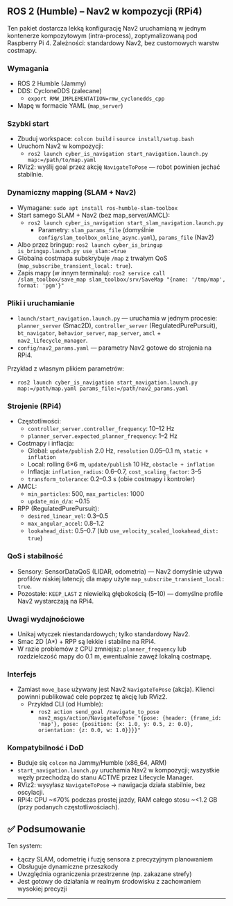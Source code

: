 ## ROS 2 (Humble) – Nav2 w kompozycji (RPi4)

Ten pakiet dostarcza lekką konfigurację Nav2 uruchamianą w jednym kontenerze kompozytowym (intra-process), zoptymalizowaną pod Raspberry Pi 4. Zależności: standardowy Nav2, bez customowych warstw costmapy.

### Wymagania
- ROS 2 Humble (Jammy)
- DDS: CycloneDDS (zalecane)
  - `export RMW_IMPLEMENTATION=rmw_cyclonedds_cpp`
- Mapę w formacie YAML (`map_server`)

### Szybki start
- Zbuduj workspace: `colcon build` i `source install/setup.bash`
- Uruchom Nav2 w kompozycji:
  - `ros2 launch cyber_is_navigation start_navigation.launch.py map:=/path/to/map.yaml`
- RViz2: wyślij goal przez akcję `NavigateToPose` — robot powinien jechać stabilnie.

### Dynamiczny mapping (SLAM + Nav2)
- Wymagane: `sudo apt install ros-humble-slam-toolbox`
- Start samego SLAM + Nav2 (bez map_server/AMCL):
  - `ros2 launch cyber_is_navigation start_slam_navigation.launch.py`
    - Parametry: `slam_params_file` (domyślnie `config/slam_toolbox_online_async.yaml`), `params_file` (Nav2)
- Albo przez bringup: `ros2 launch cyber_is_bringup is_bringup.launch.py use_slam:=true`
- Globalna costmapa subskrybuje `/map` z trwałym QoS (`map_subscribe_transient_local: true`).
- Zapis mapy (w innym terminalu): `ros2 service call /slam_toolbox/save_map slam_toolbox/srv/SaveMap "{name: '/tmp/map', format: 'pgm'}"`

### Pliki i uruchamianie
- `launch/start_navigation.launch.py` — uruchamia w jednym procesie: `planner_server` (Smac2D), `controller_server` (RegulatedPurePursuit), `bt_navigator`, `behavior_server`, `map_server`, `amcl` + `nav2_lifecycle_manager`.
- `config/nav2_params.yaml` — parametry Nav2 gotowe do strojenia na RPi4.

Przykład z własnym plikiem parametrów:
- `ros2 launch cyber_is_navigation start_navigation.launch.py map:=/path/map.yaml params_file:=/path/nav2_params.yaml`

### Strojenie (RPi4)
- Częstotliwości:
  - `controller_server.controller_frequency`: 10–12 Hz
  - `planner_server.expected_planner_frequency`: 1–2 Hz
- Costmapy i inflacja:
  - Global: `update/publish` 2.0 Hz, `resolution` 0.05–0.1 m, `static + inflation`
  - Local: rolling 6×6 m, `update/publish` 10 Hz, `obstacle + inflation`
  - Inflacja: `inflation_radius`: 0.6–0.7, `cost_scaling_factor`: 3–5
  - `transform_tolerance`: 0.2–0.3 s (obie costmapy i kontroler)
- AMCL:
  - `min_particles`: 500, `max_particles`: 1000
  - `update_min_d/a`: ~0.15
- RPP (RegulatedPurePursuit):
  - `desired_linear_vel`: 0.3–0.5
  - `max_angular_accel`: 0.8–1.2
  - `lookahead_dist`: 0.5–0.7 (lub `use_velocity_scaled_lookahead_dist: true`)

### QoS i stabilność
- Sensory: SensorDataQoS (LIDAR, odometria) — Nav2 domyślnie używa profilów niskiej latencji; dla mapy użyte `map_subscribe_transient_local: true`.
- Pozostałe: `KEEP_LAST` z niewielką głębokością (5–10) — domyślne profile Nav2 wystarczają na RPi4.

### Uwagi wydajnościowe
- Unikaj wtyczek niestandardowych; tylko standardowy Nav2.
- Smac 2D (A*) + RPP są lekkie i stabilne na RPi4.
- W razie problemów z CPU zmniejsz: `planner_frequency` lub rozdzielczość mapy do 0.1 m, ewentualnie zawęź lokalną costmapę.

### Interfejs
- Zamiast `move_base` używany jest Nav2 `NavigateToPose` (akcja). Klienci powinni publikować cele poprzez tę akcję lub RViz2.
  - Przykład CLI (od Humble):
    - `ros2 action send_goal /navigate_to_pose nav2_msgs/action/NavigateToPose "{pose: {header: {frame_id: 'map'}, pose: {position: {x: 1.0, y: 0.5, z: 0.0}, orientation: {z: 0.0, w: 1.0}}}}"`

### Kompatybilność i DoD
- Buduje się `colcon` na Jammy/Humble (x86_64, ARM)
- `start_navigation.launch.py` uruchamia Nav2 w kompozycji; wszystkie węzły przechodzą do stanu ACTIVE przez Lifecycle Manager.
- RViz2: wysyłasz `NavigateToPose` → nawigacja działa stabilnie, bez oscylacji.
- RPi4: CPU ~≤70% podczas prostej jazdy, RAM całego stosu ~<1.2 GB (przy podanych częstotliwościach).

## ✅ Podsumowanie

Ten system:
- Łączy SLAM, odometrię i fuzję sensora z precyzyjnym planowaniem
- Obsługuje dynamiczne przeszkody
- Uwzględnia ograniczenia przestrzenne (np. zakazane strefy)
- Jest gotowy do działania w realnym środowisku z zachowaniem wysokiej precyzji

---
